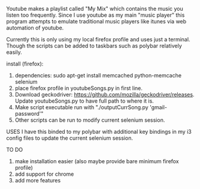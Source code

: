 Youtube makes a playlist called "My Mix" which contains the music you listen too
frequently. Since I use youtube as my main "music player" this program
attempts to emulate traditional music players like itunes via web automation of
youtube.


Currently this is only using my local firefox  profile and uses just a terminal.
Though the scripts can be added to taskbars such as polybar relatively easily.



install (firefox):
1. dependencies: sudo apt-get install memcached python-memcache selenium
2. place firefox profile in youtubeSongs.py in first line.
3. Download geckodriver: https://github.com/mozilla/geckodriver/releases. Update youtubeSongs.py to have full path to where it is.
3. Make script executable run with "./outputCurrSong.py 'gmail-password'"
4. Other scripts can be run to modify current selenium session.


USES
I have this binded to my polybar with additional key bindings in my i3 config files to update the current
selenium session.

TO DO
1. make installation easier (also maybe provide bare minimum firefox profile)
2. add support for chrome
3. add more features 




